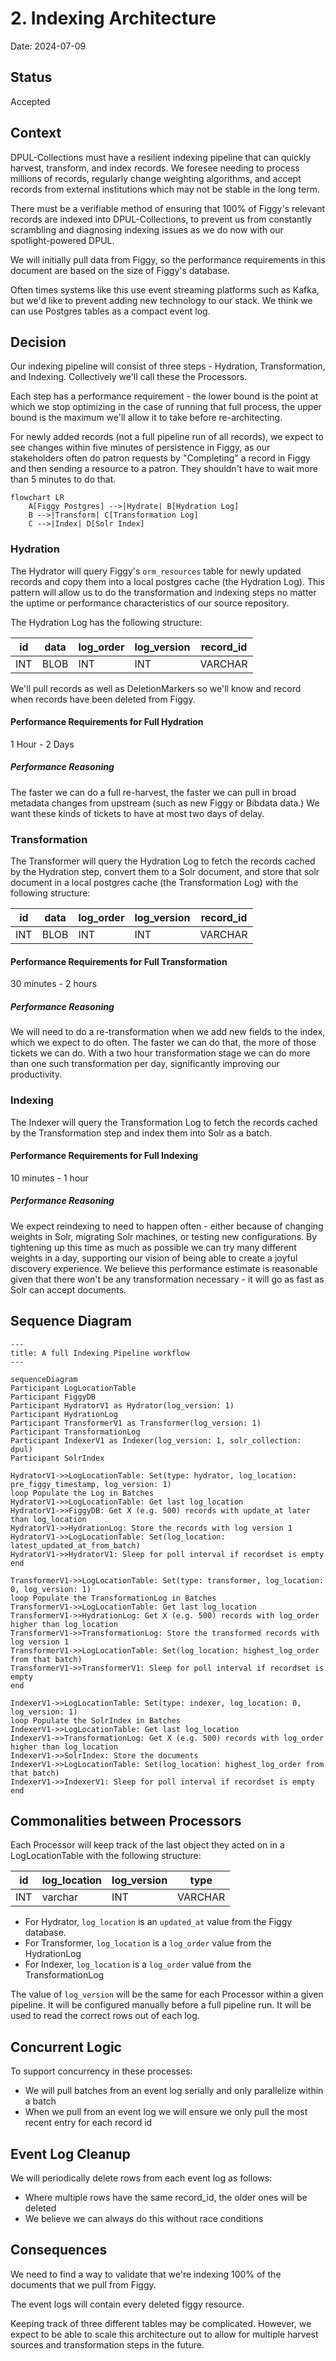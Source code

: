 # 2. Indexing Architecture

Date: 2024-07-09

## Status

Accepted

## Context

DPUL-Collections must have a resilient indexing pipeline that can quickly harvest, transform, and index records. We foresee needing to process millions of records, regularly change weighting algorithms, and accept records from external institutions which may not be stable in the long term.

There must be a verifiable method of ensuring that 100% of Figgy's relevant records are indexed into DPUL-Collections, to prevent us from constantly scrambling and diagnosing indexing issues as we do now with our spotlight-powered DPUL.

We will initially pull data from Figgy, so the performance requirements in this document are based on the size of Figgy's database.

Often times systems like this use event streaming platforms such as Kafka, but we'd like to prevent adding new technology to our stack. We think we can use Postgres tables as a compact event log.

## Decision

Our indexing pipeline will consist of three steps - Hydration, Transformation, and Indexing. Collectively we'll call these the Processors. 

Each step has a performance requirement - the lower bound is the point at which we stop optimizing in the case of running that full process, the upper bound is the maximum we'll allow it to take before re-architecting.

For newly added records (not a full pipeline run of all records), we expect to see changes within five minutes of persistence in Figgy, as our stakeholders often do patron requests by "Completing" a record in Figgy and then sending a resource to a patron. They shouldn't have to wait more than 5 minutes to do that.

```mermaid
flowchart LR
    A[Figgy Postgres] -->|Hydrate| B[Hydration Log]
    B -->|Transform| C[Transformation Log]
    C -->|Index| D[Solr Index]
```

### Hydration

The Hydrator will query Figgy's `orm_resources` table for newly updated records and copy them into a local postgres cache (the Hydration Log). This pattern will allow us to do the transformation and indexing steps no matter the uptime or performance characteristics of our source repository.

The Hydration Log has the following structure:

| id   | data  | log_order | log_version | record_id |
|------|-------|-----------|-------------|-----------|
| INT  | BLOB  | INT       | INT         | VARCHAR   |

We'll pull records as well as DeletionMarkers so we'll know and record when records have been deleted from Figgy.

#### Performance Requirements for Full Hydration

1 Hour - 2 Days

##### Performance Reasoning

The faster we can do a full re-harvest, the faster we can pull in broad metadata changes from upstream (such as new Figgy or Bibdata data.) We want these kinds of tickets to have at most two days of delay.

### Transformation

The Transformer will query the Hydration Log to fetch the records cached by the Hydration step, convert them to a Solr document, and store that solr document in a local postgres cache (the Transformation Log) with the following structure:

| id   | data  | log_order | log_version | record_id |
|------|-------|-----------|-------------|-----------|
| INT  | BLOB  | INT       | INT         | VARCHAR   |

#### Performance Requirements for Full Transformation

30 minutes - 2 hours

##### Performance Reasoning

We will need to do a re-transformation when we add new fields to the index, which we expect to do often. The faster we can do that, the more of those tickets we can do. With a two hour transformation stage we can do more than one such transformation per day, significantly improving our productivity.

### Indexing

The Indexer will query the Transformation Log to fetch the records cached by the Transformation step and index them into Solr as a batch.

#### Performance Requirements for Full Indexing

10 minutes - 1 hour

##### Performance Reasoning

We expect reindexing to need to happen often - either because of changing weights in Solr, migrating Solr machines, or testing new configurations. By tightening up this time as much as possible we can try many different weights in a day, supporting our vision of being able to create a joyful discovery experience. We believe this performance estimate is reasonable given that there won't be any transformation necessary - it will go as fast as Solr can accept documents.

## Sequence Diagram

```mermaid
---
title: A full Indexing Pipeline workflow
---

sequenceDiagram
Participant LogLocationTable
Participant FiggyDB
Participant HydratorV1 as Hydrator(log_version: 1)
Participant HydrationLog
Participant TransformerV1 as Transformer(log_version: 1)
Participant TransformationLog
Participant IndexerV1 as Indexer(log_version: 1, solr_collection: dpul)
Participant SolrIndex

HydratorV1->>LogLocationTable: Set(type: hydrator, log_location: pre_figgy_timestamp, log_version: 1)
loop Populate the Log in Batches
HydratorV1->>LogLocationTable: Get last log_location
HydratorV1->>FiggyDB: Get X (e.g. 500) records with update_at later than log_location
HydratorV1->>HydrationLog: Store the records with log version 1
HydratorV1->>LogLocationTable: Set(log_location: latest_updated_at_from_batch)
HydratorV1->>HydratorV1: Sleep for poll interval if recordset is empty
end

TransformerV1->>LogLocationTable: Set(type: transformer, log_location: 0, log_version: 1)
loop Populate the TransformationLog in Batches
TransformerV1->>LogLocationTable: Get last log_location
TransformerV1->>HydrationLog: Get X (e.g. 500) records with log_order higher than log_location
TransformerV1->>TransformationLog: Store the transformed records with log version 1
TransformerV1->>LogLocationTable: Set(log_location: highest_log_order from that batch)
TransformerV1->>TransformerV1: Sleep for poll interval if recordset is empty
end

IndexerV1->>LogLocationTable: Set(type: indexer, log_location: 0, log_version: 1)
loop Populate the SolrIndex in Batches
IndexerV1->>LogLocationTable: Get last log_location
IndexerV1->>TransformationLog: Get X (e.g. 500) records with log_order higher than log_location
IndexerV1->>SolrIndex: Store the documents
IndexerV1->>LogLocationTable: Set(log_location: highest_log_order from that batch)
IndexerV1->>IndexerV1: Sleep for poll interval if recordset is empty
end
```

## Commonalities between Processors

Each Processor will keep track of the last object they acted on in a LogLocationTable with the following structure:


| id   | log_location | log_version | type    |
|------|--------------|-------------|---------|
| INT  | varchar      | INT         | VARCHAR |

- For Hydrator, `log_location` is an `updated_at` value from the Figgy database.
- For Transformer, `log_location` is a `log_order` value from the HydrationLog
- For Indexer, `log_location` is a `log_order` value from the TransformationLog

The value of `log_version` will be the same for each Processor within a given pipeline. It will be configured manually before a full pipeline run. It will be used to read the correct rows out of each log.

## Concurrent Logic

To support concurrency in these processes:

- We will pull batches from an event log serially and only parallelize within a batch
- When we pull from an event log we will ensure we only pull the most recent entry for each record id

## Event Log Cleanup

We will periodically delete rows from each event log as follows:

- Where multiple rows have the same record_id, the older ones will be deleted
- We believe we can always do this without race conditions


## Consequences

We need to find a way to validate that we're indexing 100% of the documents that we pull from Figgy.

The event logs will contain every deleted figgy resource.

Keeping track of three different tables may be complicated. However, we expect to be able to scale this architecture out to allow for multiple harvest sources and transformation steps in the future.
